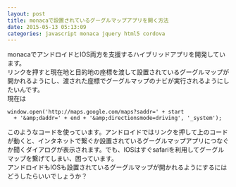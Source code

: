 ```yaml
---
layout: post
title: monacaで設置されているグーグルマップアプリを開く方法
date: 2015-05-13 05:13:09
categories: javascript monaca jquery html5 cordova
---
```

<p>monacaでアンドロイドとIOS両方を支援するハイブリッドアプリを開発しています。<br>
リンクを押すと現在地と目的地の座標を渡して設置されているグーグルマップが開かれるようにし、渡された座標でグーグルマップのナビが実行されるようにしたいんです。<br>
現在は</p>

```
window.open('http://maps.google.com/maps?saddr=' + start
  + '&amp;daddr=' + end + '&amp;directionsmode=driving', '_system');
```

<p>このようなコードを使っています。アンドロイドではリンクを押して上のコードが動くと、インタネットで繋ぐか設置されているグーグルマップアプリにつなぐか聞くダイアログが表示されます。でも、IOSはすぐsafariを利用してグーグルマップを繋げてしまい、困っています。<br>
アンドロイドもIOSも設置されているグーグルマップが開かれるようにするにはどうしたらいいでしょうか？</p>
